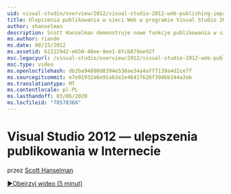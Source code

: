 ```yaml
---
uid: visual-studio/overview/2012/visual-studio-2012-web-publishing-improvements
title: Ulepszenia publikowania w sieci Web w programie Visual Studio 2012 | Microsoft Docs
author: shanselman
description: Scott Hanselman demonstruje nowe funkcje publikowania w sieci Web w programie Visual Studio 2012.
ms.author: riande
ms.date: 08/15/2012
ms.assetid: 61222942-e650-40ee-9ee1-8fcb879ae92f
msc.legacyurl: /visual-studio/overview/2012/visual-studio-2012-web-publishing-improvements
msc.type: video
ms.openlocfilehash: db2ba94890d8394e538ae34a4aff7139a4d2ce7f
ms.sourcegitcommit: e7e91932a6e91a63e2e46417626f39d6b244a3ab
ms.translationtype: MT
ms.contentlocale: pl-PL
ms.lasthandoff: 03/06/2020
ms.locfileid: "78578366"
---
```

# <a name="visual-studio-2012-web-publishing-improvements"></a>Visual Studio 2012 — ulepszenia publikowania w Internecie

przez [Scott Hanselman](https://github.com/shanselman)

[&#9654;Obejrzyj wideo (5 minut)](https://channel9.msdn.com/Blogs/ASP-NET-Site-Videos/visual-studio-2012-web-publishing-improvements)
